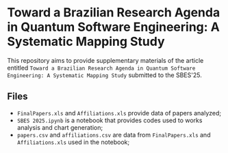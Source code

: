 # Toward a Brazilian Research Agenda in Quantum Software Engineering: A Systematic Mapping Study

This repository aims to provide supplementary materials of the article entitled `Toward a Brazilian Research Agenda in Quantum Software Engineering: A Systematic Mapping Study` submitted to the SBES'25.

## Files
- `FinalPapers.xls` and `Affiliations.xls` provide data of papers analyzed;
- `SBES 2025.ipynb` is a notebook that provides codes used to works analysis and chart generation;
- `papers.csv` and `affiliations.csv` are data from `FinalPapers.xls` and `Affiliations.xls` used in the notebook;
